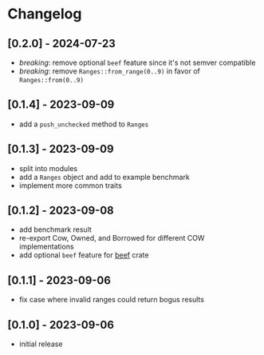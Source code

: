# Changelog

## [0.2.0] - 2024-07-23

- _breaking_: remove optional `beef` feature since it's not semver compatible
- _breaking_: remove `Ranges::from_range(0..9)` in favor of `Ranges::from(0..9)`

## [0.1.4] - 2023-09-09

- add a `push_unchecked` method to `Ranges`

## [0.1.3] - 2023-09-09

- split into modules
- add a `Ranges` object and add to example benchmark
- implement more common traits

## [0.1.2] - 2023-09-08

- add benchmark result
- re-export Cow, Owned, and Borrowed for different COW implementations
- add optional `beef` feature for [beef](https://crates.io/crates/beef) crate

## [0.1.1] - 2023-09-06

- fix case where invalid ranges could return bogus results

## [0.1.0] - 2023-09-06

- initial release
